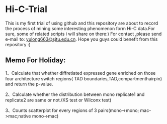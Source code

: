 # Hi-C-Trial
This is my first trial of using github and this repository are about to record the process of mining some interesting phenomenon form Hi-C data.For sure, some of related scripts i will share on there:) For contact ,please send e-mail to: yulong663@sjtu.edu.cn. Hope you guys could benefit from this repository :)

## Memo For Holiday:
1、Calculate that whether diffretiated expressed gene enriched on those four architecture switch regions( TAD boundaries,TAD,compartmenthairpin) and return the p-value.    

2、Calculate whether the distribution between mono replicate1 and replicate2 are same or not.(KS test or Wilconx test)   

3、Counts scatterplot for every regions of 3 pairs(mono->mono; mac->mac;native mono->mac)   
